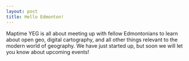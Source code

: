 ```yaml
---
layout: post
title: Hello Edmonton!
---
```


Maptime YEG is all about meeting up with fellow Edmontonians to learn about open geo, digital cartography, and all other things relevant to the modern world of geography. We have just started up, but soon we will let you know about upcoming events!
